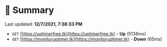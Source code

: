 # 📖 Summary
Last updated: **12/7/2021, 7:38:33 PM**

- `GET` [https://uptimerfree.tk](https://uptimerfree.tk) - **Up** (5138ms)
- `GET` [https://monitoruptimer.tk](https://monitoruptimer.tk) - **Down** (65ms)
